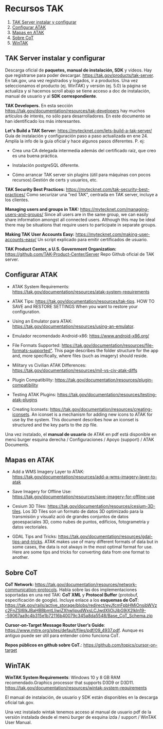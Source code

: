 # Recursos TAK

[pcyetano. v1.0]: #

1. [TAK Server instalar y configurar](#tak-server-instalar-y-configurar)
2. [Configurar ATAK](#configurar-atak)
3. [Mapas en ATAK](#mapas-en-atak)
4. [Sobre CoT](#sobre-cot)
5. [WinTAK](#wintak)

## TAK Server instalar y configurar

Descarga oficial de **paquetes, manual de instalación, SDK** y vídeos. Hay que registrarse para poder descargar. <https://tak.gov/products/tak-server>.
En tak.gov, una vez registrados y logados, ir a productos.
Una vez seleccionamos el producto (ej. WinTAK) y versión (ej. 5.0) la página se actualiza y si hacemos scroll abajo se tiene acceso a doc de instalación, manual de usuario y al **SDK correspondiente**.

**TAK Developers.**
En esta sección <https://tak.gov/documentation/resources/tak-developers> hay muchos artículos de interés, no sólo para desarrolladores. En este documento se han identificado los más interesantes.

**Let's Build a TAK Server:** <https://mytecknet.com/lets-build-a-tak-server/>
Guía de instalación y configuración paso a paso actualizada en ene 24. Amplía la info de la guía oficial y hace algunos pasos diferentes. P. ej:

- Crea una CA delegada intermedia además del certificado raíz, que creo es una buena práctica.

- Instalación postgreSQL diferente.

- Cómo arrancar TAK server sin plugins (útil para máquinas con pocos recursos).Gestión de certs y usuarios, etc.

**TAK Security Best Practices:**  <https://mytecknet.com/tak-security-best-practices/>
Como securizar una "red TAK", centrada en TAK server, incluye a los clientes.

**Managing users and groups in TAK:** <https://mytecknet.com/managing-users-and-groups/>
Since all users are in the same group, we can easily share information amongst all connected users. Although this may be ideal there may be situations that require users to participate in separate groups.

**Making TAK User Accounts Easy:** <https://mytecknet.com/making-user-accounts-easy/>
Un script explicado para emitir certificados de usuario.

**TAK Product Center, a U.S. Government Organization:** <https://github.com/TAK-Product-Center/Server>
Repo Github oficial de TAK server.

## Configurar ATAK

- ATAK System Requirements: <https://tak.gov/documentation/resources/atak-system-requirements>

- ATAK Tips: <https://tak.gov/documentation/resources/tak-tips>. HOW TO SAVE and RESTORE SETTINGS When you want to restore your configuration.

- Using an Emulator para ATAK: <https://tak.gov/documentation/resources/using-an-emulator>.

- Emulador recomendado Android-x86: <https://www.android-x86.org/>

- File Formats Supported: <https://tak.gov/documentation/resources/file-formats-supported">. This page describes the folder structure for the app and, more specifically, where files (such as imagery) should reside.

- Military vs Civilian ATAK Differences: <https://tak.gov/documentation/resources/mil-vs-civ-atak-diffs>

- Plugin Compatibility: <https://tak.gov/documentation/resources/plugin-compatibility>

- Testing ATAK Plugins: <https://tak.gov/documentation/resources/testing-atak-plugins>

- Creating Iconsets: <https://tak.gov/documentation/resources/creating-iconsets>. An iconset is a mechanism for adding new icons to ATAK for use by the system. This document describes how an iconset is structured and the key parts to the zip file.

Una vez instalado, el **manual de usuario** de ATAK en pdf está disponible en menú burger esquina derecha / Configuraciones / Apoyo (support) / ATAK Documents.

## Mapas en ATAK

- Add a WMS Imagery Layer to ATAK: <https://tak.gov/documentation/resources/add-a-wms-imagery-layer-to-atak>

- Save Imagery for Offline Use: <https://tak.gov/documentation/resources/save-imagery-for-offline-use>

- Cesium 3D Tiles: <https://tak.gov/documentation/resources/cesium-3D-tiles>. Los 3D Tiles son un formato de datos 3D optimizado para la transmisión y visualiz ació de grandes conjuntos de datos geoespaciales 3D, como nubes de puntos, edificios, fotogrametría y datos vectoriales.

- GDAL Tips and Tricks: <https://tak.gov/documentation/resources/gdal-tips-and-tricks>. ATAK makes use of many different formats of data but in some cases, the data is not always in the most optimal format for use.   Here are some tips and tricks for converting data from one format to another.

## Sobre CoT

**CoT Network:** <https://tak.gov/documentation/resources/network-communication-protocols>. Habla sobre las dos implementaciones soportadas en una red TAK: **CoT XML** y **Protocol Buffer** (protobuf, especificación de google). Incluye enlace a  los **esquemas de CoT**: <https://tak.gov/rails/active_storage/blobs/redirect/eyJfcmFpbHMiOnsibWVzc2FnZSI6IkJBaHBBbmtLIiwiZXhwIjpudWxsLCJwdXIiOiJibG9iX2lkIn19--59067aa9c4b315e1b72116b40079c345a8da5548/Base_CoT_Schema.zip>

**Cursor-on-Target Message Router User’s Guide**: <https://www.mitre.org/sites/default/files/pdf/09_4937.pdf>. Aunque es antiguo puede ser útil para entender cómo funciona CoT.

**Repos públicos en github sobre CoT.**: <https://github.com/topics/cursor-on-target>

## WinTAK

**WinTAK System Requirements**: Windows 10 y 8 GB RAM recomendado.Graphics processor that supports D3D9 or D3D11. <https://tak.gov/documentation/resources/wintak-system-requirements>

El manual de instalación, de usuario y SDK están disponibles en la descarga oficial tak.gov.

Una vez instalado wintak tenemos acceso al manual de usuario pdf de la versión instalada desde el menú burger de esquina izda / support / WinTAK User Manual.
